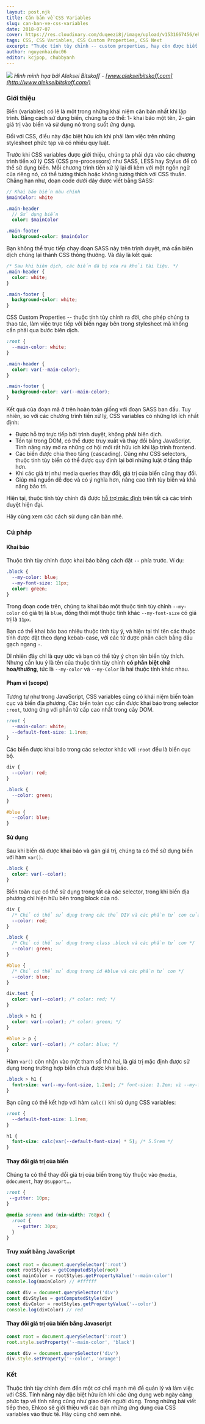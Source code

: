 ```yaml
---
layout: post.njk
title: Căn bản về CSS Variables
slug: can-ban-ve-css-variables
date: 2018-07-07
cover: https://res.cloudinary.com/duqeezi8j/image/upload/v1531667456/ehkoo/fpTuJ9r_kuo40g.jpg
tags: CSS, CSS Variables, CSS Custom Properties, CSS Next
excerpt: "Thuộc tính tùy chỉnh -- custom properties, hay còn được biết đến với cái tên thông dụng CSS variables -- là một tính năng mới được giới thiệu gần đây, nhưng đã thay đổi mạnh mẽ cách quản lý và làm việc với các tập tin CSS."
author: nguyenhaiduc06
editor: kcjpop, chubbyanh
---
```

![](https://res.cloudinary.com/duqeezi8j/image/upload/v1531667456/ehkoo/fpTuJ9r_kuo40g.jpg)
_Hình minh họa bởi Aleksei Bitskoff - [www.alekseibitskoff.com](http://www.alekseibitskoff.com/)_

### Giới thiệu

Biến (variables) có lẽ là một trong những khái niệm căn bản nhất khi lập trình. Bằng cách sử dụng biến, chúng ta có thể: 1- khai báo một tên, 2- gán giá trị vào biến và sử dụng nó trong suốt ứng dụng.

Đối với CSS, điều này đặc biệt hữu ích khi phải làm việc trên những stylesheet phức tạp và có nhiều quy luật.

Trước khi CSS variables được giới thiệu, chúng ta phải dựa vào các chương trình tiền xử lý CSS (CSS pre-processors) như SASS, LESS hay Stylus để có thể sử dụng biến. Mỗi chương trình tiền xử lý lại đi kèm với một ngôn ngữ của riêng nó, có thể tương thích hoặc không tương thích với CSS thuần. Chẳng hạn như, đoạn code dưới đây được viết bằng SASS:

```sass
// Khai báo biến màu chính
$mainColor: white

.main-header
  // Sử dụng biến
  color: $mainColor

.main-footer
  background-color: $mainColor
```

Bạn không thể trực tiếp chạy đoạn SASS này trên trình duyệt, mà cần biên dịch chúng lại thành CSS thông thường. Và đây là kết quả:

```css
/* Sau khi biên dịch, các biến đã bị xóa ra khỏi tài liệu. */
.main-header {
  color: white;
}

.main-footer {
  background-color: white;
}
```

CSS Custom Properties -- thuộc tính tùy chỉnh ra đời, cho phép chúng ta thao tác, làm việc trực tiếp với biến ngay bên trong stylesheet mà không cần phải qua bước biên dịch.

```css
:root {
  --main-color: white;
}

.main-header {
  color: var(--main-color);
}

.main-footer {
  background-color: var(--main-color);
}
```

Kết quả của đoạn mã ở trên hoàn toàn giống với đoạn SASS ban đầu. Tuy nhiên, so với các chương trình tiền xử lý, CSS variables có những lợi ích nhất định:

- Được hỗ trợ trực tiếp bởi trình duyệt, không phải biên dịch.
- Tồn tại trong DOM, có thể được truy xuất và thay đổi bằng JavaScript. Tính năng này mở ra những cơ hội mới rất hữu ích khi lập trình frontend.
- Các biến được chia theo tầng (cascading). Cũng như CSS selectors, thuộc tính tùy biển có thể được quy định lại bởi những luật ở tầng thấp hơn.
- Khi các giá trị như media queries thay đổi, giá trị của biến cũng thay đổi.
- Giúp mã nguồn dễ đọc và có ý nghĩa hơn, nâng cao tính tùy biến và khả năng bảo trì.

Hiện tại, thuộc tính tùy chỉnh đã được [hỗ trợ mặc định](https://caniuse.com/#feat=css-variables) trên tất cả các trình duyệt hiện đại.

Hãy cùng xem các cách sử dụng căn bản nhé.

### Cú pháp

#### Khai báo

Thuộc tính tùy chỉnh được khai báo bằng cách đặt `--` phía trước. Ví dụ:

```css
.block {
  --my-color: blue;
  --my-font-size: 11px;
  color: green;
}
```

Trong đoạn code trên, chúng ta khai báo một thuộc tính tùy chỉnh `--my-color` có giá trị là `blue`, đồng thời một thuộc tính khác `--my-font-size` có giá trị là `11px`.

Bạn có thể khai báo bao nhiêu thuộc tính tùy ý, và hiện tại thì tên các thuộc tính được đặt theo dạng kebab-case, với các từ được phân cách bằng dấu gạch ngang `-`.

Dĩ nhiên đây chỉ là quy ước và bạn có thể tùy ý chọn tên biến tùy thích. Nhưng cần lưu ý là tên của thuộc tính tùy chỉnh **có phân biệt chữ hoa/thường**, tức là `--my-color` và `--my-Color` là hai thuộc tính khác nhau.


#### Phạm vi (scope)

Tương tự như trong JavaScript, CSS variables cũng có khái niệm biến toàn cục và biến địa phương. Các biến toàn cục cần được khai báo trong selector `:root`, tương ứng với phần tử cấp cao nhất trong cây DOM.

```css
:root {
  --main-color: white;
  --default-font-size: 1.1rem;
}
```

Các biến được khai báo trong các selector khác với `:root` đều là biến cục bộ.

```css
div {
  --color: red;
}

.block {
  --color: green;
}

#blue {
  --color: blue;
}
```

#### Sử dụng

Sau khi biến đã được khai báo và gán giá trị, chúng ta có thể sử dụng biến với hàm `var()`.

```css
.block {
  color: var(--color);
}
```

Biến toàn cục có thể sử dụng trong tất cả các selector, trong khi biến địa phương chỉ hiện hữu bên trong block của nó.
```css
div {
  /* Chỉ có thể sử dụng trong các thẻ DIV và các phần tử con của nó */
  --color: red;
}

.block {
  /* Chỉ có thể sử dụng trong class .block và các phần tử con */
  --color: green;
}

#blue {
  /* Chỉ có thể sử dụng trong id #blue và các phần tử con */
  --color: blue;
}

div.test {
  color: var(--color); /* color: red; */
}

.block > h1 {
  color: var(--color); /* color: green; */
}

#blue > p {
  color: var(--color); /* color: blue; */
}
```

Hàm `var()` còn nhận vào một tham số thứ hai, là giá trị mặc định được sử dụng trong trường hợp biến chưa được khai báo.

```css
.block > h1 {
  font-size: var(--my-font-size, 1.2em); /* font-size: 1.2em; vì --my-font-size chưa được khai báo */
}
```

Bạn cũng có thể kết hợp với hàm `calc()` khi sử dụng CSS variables:

```css
:root {
  --default-font-size: 1.1rem;
}

h1 {
  font-size: calc(var(--default-font-size) * 5); /* 5.5rem */
}
```

#### Thay đổi giá trị của biến

Chúng ta có thể thay đổi giá trị của biến trong tùy thuộc vào `@media`, `@document`, hay `@support`...

```css
:root {
 --gutter: 10px;
}

@media screen and (min-width: 768px) {
  :root {
    --gutter: 30px;
  }
}
```

#### Truy xuất bằng JavaScript

```js
const root = document.querySelector(':root')
const rootStyles = getComputedStyle(root)
const mainColor = rootStyles.getPropertyValue('--main-color')
console.log(mainColor) // #ffffff

const div = document.querySelector('div')
const divStyles = getComputedStyle(div)
const divColor = rootStyles.getPropertyValue('--color')
console.log(divColor) // red
```

#### Thay đổi giá trị của biến bằng Javascript

```js
const root = document.querySelector(':root')
root.style.setProperty('--main-color', 'black')

const div = document.querySelector('div')
div.style.setProperty('--color', 'orange')
```

### Kết

Thuộc tính tùy chỉnh đem đến một cơ chế mạnh mẽ để quản lý và làm việc với CSS. Tính năng này đặc biệt hữu ích khi các ứng dụng web ngày càng phức tạp về tính năng cũng như giao diện người dùng. Trong những bài viết tiếp theo, Ehkoo sẽ giới thiệu với các bạn những ứng dụng của CSS variables vào thực tế. Hãy cùng chờ xem nhé.

